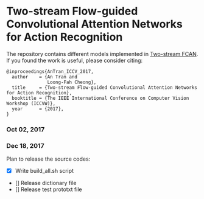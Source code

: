 # Two-stream Flow-guided Convolutional Attention Networks for Action Recognition

The repository contains different models implemented in [Two-stream FCAN](https://arxiv.org/abs/1708.09268). If you found the work is useful, please consider citing:
```
@inproceedings{AnTran_ICCV_2017,
  author    = {An Tran and
               Loong-Fah Cheong},
  title     = {Two-stream Flow-guided Convolutional Attention Networks for Action Recognition},
  booktitle = {The IEEE International Conference on Computer Vision Workshop (ICCVW)},
  year      = {2017},
}
```

### Oct 02, 2017

### Dec 18, 2017

Plan to release the source codes:

- [x] Write build_all.sh script
- [] Release dictionary file
- [] Release test prototxt file